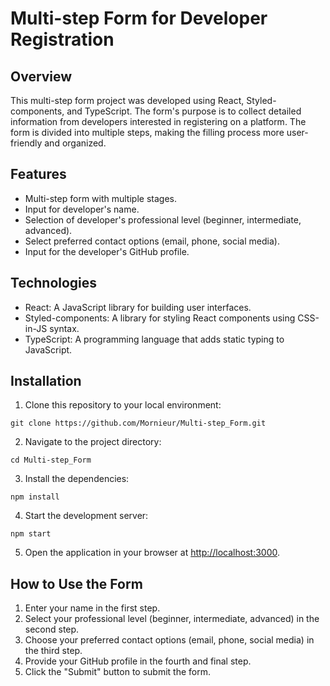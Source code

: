 # Multi-step Form for Developer Registration

## Overview

This multi-step form project was developed using React, Styled-components, and TypeScript. The form's purpose is to collect detailed information from developers interested in registering on a platform. The form is divided into multiple steps, making the filling process more user-friendly and organized.

## Features

- Multi-step form with multiple stages.
- Input for developer's name.
- Selection of developer's professional level (beginner, intermediate, advanced).
- Select preferred contact options (email, phone, social media).
- Input for the developer's GitHub profile.

## Technologies

- React: A JavaScript library for building user interfaces.
- Styled-components: A library for styling React components using CSS-in-JS syntax.
- TypeScript: A programming language that adds static typing to JavaScript.

## Installation

1. Clone this repository to your local environment:
```
git clone https://github.com/Mornieur/Multi-step_Form.git
```
2. Navigate to the project directory:
```
cd Multi-step_Form
```
3. Install the dependencies:
```
npm install
```
4. Start the development server:
```
npm start
```

5. Open the application in your browser at [http://localhost:3000](http://localhost:3000).

## How to Use the Form

1. Enter your name in the first step.
2. Select your professional level (beginner, intermediate, advanced) in the second step.
3. Choose your preferred contact options (email, phone, social media) in the third step.
4. Provide your GitHub profile in the fourth and final step.
5. Click the "Submit" button to submit the form.
